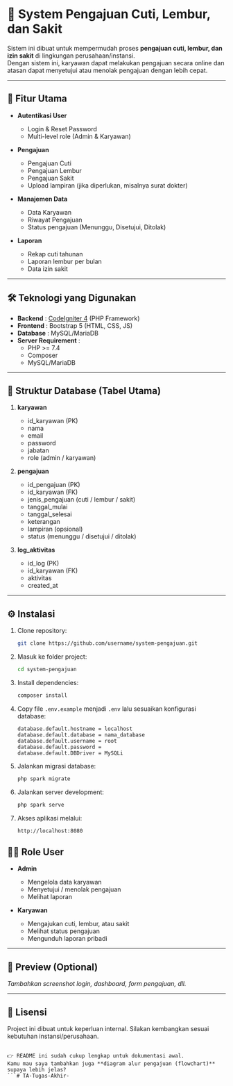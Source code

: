 # 📝 System Pengajuan Cuti, Lembur, dan Sakit

Sistem ini dibuat untuk mempermudah proses **pengajuan cuti, lembur, dan izin sakit** di lingkungan perusahaan/instansi.  
Dengan sistem ini, karyawan dapat melakukan pengajuan secara online dan atasan dapat menyetujui atau menolak pengajuan dengan lebih cepat.

---

## 🚀 Fitur Utama

- **Autentikasi User**
  - Login & Reset Password
  - Multi-level role (Admin & Karyawan)

- **Pengajuan**
  - Pengajuan Cuti
  - Pengajuan Lembur
  - Pengajuan Sakit
  - Upload lampiran (jika diperlukan, misalnya surat dokter)

- **Manajemen Data**
  - Data Karyawan
  - Riwayat Pengajuan
  - Status pengajuan (Menunggu, Disetujui, Ditolak)

- **Laporan**
  - Rekap cuti tahunan
  - Laporan lembur per bulan
  - Data izin sakit

---

## 🛠️ Teknologi yang Digunakan

- **Backend** : [CodeIgniter 4](https://codeigniter.com/user_guide/) (PHP Framework)
- **Frontend** : Bootstrap 5 (HTML, CSS, JS)
- **Database** : MySQL/MariaDB
- **Server Requirement** :
  - PHP >= 7.4
  - Composer
  - MySQL/MariaDB

---

## 📂 Struktur Database (Tabel Utama)

1. **karyawan**
   - id_karyawan (PK)
   - nama
   - email
   - password
   - jabatan
   - role (admin / karyawan)

2. **pengajuan**
   - id_pengajuan (PK)
   - id_karyawan (FK)
   - jenis_pengajuan (cuti / lembur / sakit)
   - tanggal_mulai
   - tanggal_selesai
   - keterangan
   - lampiran (opsional)
   - status (menunggu / disetujui / ditolak)

3. **log_aktivitas**
   - id_log (PK)
   - id_karyawan (FK)
   - aktivitas
   - created_at

---

## ⚙️ Instalasi

1. Clone repository:

   ```bash
   git clone https://github.com/username/system-pengajuan.git

2. Masuk ke folder project:

   ```bash
   cd system-pengajuan
   ```

3. Install dependencies:

   ```bash
   composer install
   ```

4. Copy file `.env.example` menjadi `.env` lalu sesuaikan konfigurasi database:

   ```env
   database.default.hostname = localhost
   database.default.database = nama_database
   database.default.username = root
   database.default.password = 
   database.default.DBDriver = MySQLi
   ```

5. Jalankan migrasi database:

   ```bash
   php spark migrate
   ```

6. Jalankan server development:

   ```bash
   php spark serve
   ```

7. Akses aplikasi melalui:

   ```
   http://localhost:8080
   ```


## 👨‍💻 Role User

* **Admin**

  * Mengelola data karyawan
  * Menyetujui / menolak pengajuan
  * Melihat laporan

* **Karyawan**

  * Mengajukan cuti, lembur, atau sakit
  * Melihat status pengajuan
  * Mengunduh laporan pribadi

---

## 📸 Preview (Optional)

*Tambahkan screenshot login, dashboard, form pengajuan, dll.*

---

## 📝 Lisensi

Project ini dibuat untuk keperluan internal. Silakan kembangkan sesuai kebutuhan instansi/perusahaan.

```

👉 README ini sudah cukup lengkap untuk dokumentasi awal.  
Kamu mau saya tambahkan juga **diagram alur pengajuan (flowchart)** supaya lebih jelas?
```#   T A - T u g a s - A k h i r - 
 
 
